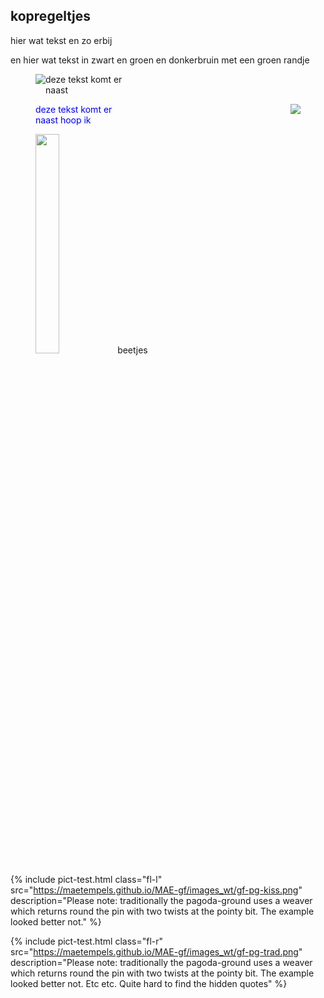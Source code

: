 <style>
.diagram image, img.fl { float: left; }
.diagram image, img.fr { float: right; }
.diagram fl { margin-left:2em; color: red; }
.diagram p.fr { color: blue; }	
.diagram, .break { clear: both; }

.diagram p, image, img.fp { display: inline-block; margin:0; width: 30%; }

</style>

<body>
	
<h2>kopregeltjes</h2>
  
<p class="fl"> hier wat tekst en zo erbij</p>
<p class="fr"> en hier wat tekst in zwart en groen en donkerbruin met een groen randje</p>

<figure class="diagram">
	<img class="fl" src="https://maetempels.github.io/MAE-gf/images_wt/gf-pg-kiss.png">
	<p class="fl">deze tekst komt er naast</p>
	<p class="break"></p>
</figure>
  
<figure class="diagram">
	<img class="fr" src="https://maetempels.github.io/MAE-gf/images_wt/gf-pg-kiss.png">
	<p class="fr">deze tekst komt er naast hoop ik</p>
	<p class="break"></p>	
</figure>
  
<figure class="diagram">
	<img class="fp" src="https://maetempels.github.io/MAE-gf/images_wt/gf-pg-kiss.png">
	<p class="fp">beetjes</p>
</figure>

{% include pict-test.html
  class="fl-l"
  src="https://maetempels.github.io/MAE-gf/images_wt/gf-pg-kiss.png"
  description="Please note: traditionally the pagoda-ground uses a weaver which returns round the pin with two twists at the pointy bit. The example looked better not."
%}

{% include pict-test.html
  class="fl-r"
  src="https://maetempels.github.io/MAE-gf/images_wt/gf-pg-trad.png"
  description="Please note: traditionally the pagoda-ground uses a weaver which returns round the pin with two twists at the pointy bit. The example looked better not. Etc etc. Quite hard to find the hidden quotes"
%}

</body>
